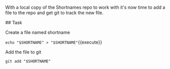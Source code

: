 With a local copy of the Shortnames repo to work with it's now time to add a file to the repo and get git to track the new file.

## Task

Create a file named shortname

`echo "$SHORTNAME" > "$SHORTNAME"`{{execute}}

Add the file to git

`git add "$SHORTNAME"`
